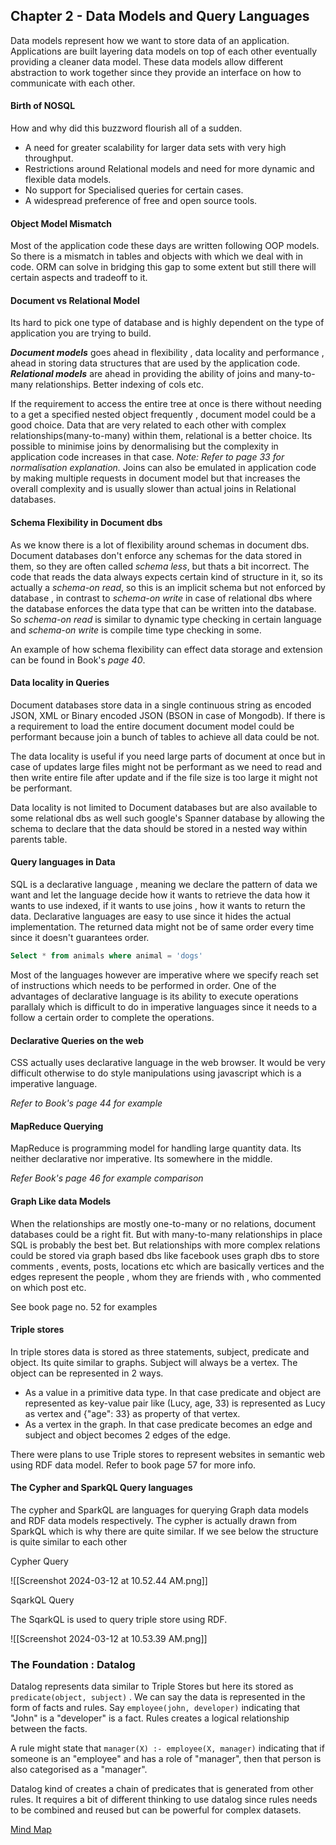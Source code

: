 ## Chapter 2 - Data Models and Query Languages

Data models represent how we want to store data of an application. Applications are built layering data models on top of each other eventually providing a cleaner data model. These data models allow different abstraction to work together since they provide an interface on how to communicate with each other.

#### Birth of NOSQL

How and why did this buzzword flourish all of a sudden. 
- A need for greater scalability for larger data sets with very high throughput.
- Restrictions around Relational models and need for more dynamic and flexible data models.
- No support for Specialised queries for certain cases.
- A widespread preference of free and open source tools.

#### Object Model Mismatch

Most of the application code these days are written following OOP models. So there is a mismatch in tables and objects with which we deal with in code. ORM can solve in bridging this gap to some extent but still there will certain aspects and tradeoff to it.

#### Document vs Relational Model

Its hard to pick one type of database and is highly dependent on the type of application you are trying to build.

***Document models*** goes ahead in flexibility , data locality and performance , ahead in storing data structures that are used by the application code.
***Relational models*** are ahead in providing the ability of joins and many-to-many relationships. Better indexing of cols etc.

If the requirement to access the entire tree at once is there without needing to a get a specified nested object frequently , document model could be a good choice.
Data that are very related to each other with complex relationships(many-to-many) within them, relational is a better choice.
Its possible to minimise joins by denormalising but the complexity in application code increases in that case.
*Note: Refer to page 33 for normalisation explanation.*
Joins can also be emulated in application code by making multiple requests in document model but that increases the overall complexity and is usually slower than actual joins in Relational databases.

#### Schema Flexibility in Document dbs

As we know there is a lot of flexibility around schemas in document dbs. Document databases don't enforce any schemas for the data stored in them, so they are often called *schema less*, but thats a bit incorrect. 
The code that reads the data always expects certain kind of structure in it, so its actually a *schema-on read*, so this is an implicit schema but not enforced by database , in contrast to *schema-on write* in case of relational dbs where the database enforces the data type that can be written into the database.
So *schema-on read* is similar to dynamic type checking in certain language and *schema-on write* is compile time type checking in some. 

An example of how schema flexibility can effect data storage and extension can be found in Book's *page 40*. 

#### Data locality in Queries

Document databases store data in a single continuous string as encoded JSON, XML or Binary encoded JSON (BSON in case of Mongodb). If there is a requirement to load the entire document document model could be performant because join a bunch of tables to achieve all data could be not. 

The data locality is useful if you need large parts of document at once but in case of updates large files might not be performant as we need to read and then write entire file after update and if the file size is too large it might not be performant. 

Data locality is not limited to Document databases but are also available to some relational dbs as well such google's Spanner database by allowing the schema to declare that the data should be stored in a nested way within parents table. 

#### Query languages in Data

SQL is a declarative language , meaning we declare the pattern of data we want and let the language decide how it wants to retrieve the data how it wants to use indexed, if it wants to use joins , how it wants to return the data. 
Declarative languages are easy to use since it hides the actual implementation. 
The returned data might not be of same order every time since it doesn't guarantees order.

```sql
Select * from animals where animal = 'dogs'
```

Most of the languages however are imperative where we specify reach set of instructions which needs to be performed in order. 
One of the advantages of declarative language is its ability to execute operations parallaly which is difficult to do in imperative languages since it needs to a follow a certain order to complete the operations.

#### Declarative Queries on the web

CSS actually uses declarative language in the web browser. It would be very difficult otherwise to do style manipulations using javascript which is a imperative language. 

*Refer to Book's page 44 for example*

#### MapReduce Querying 

MapReduce is programming model for handling large quantity data. Its neither declarative nor imperative. Its somewhere in the middle.

*Refer Book's page 46 for example comparison*  

#### Graph Like data Models

When the relationships are mostly one-to-many or no relations, document databases could be a right fit. But with many-to-many relationships in place SQL is probably the best bet.
But relationships with more complex relations could be stored via graph based dbs like facebook uses graph dbs to store comments , events, posts, locations etc which are basically vertices  and the edges represent the people , whom they are friends with , who commented on which post etc.

See book page no. 52 for examples

#### Triple stores

In triple stores data is stored as three statements, subject, predicate and object. Its quite similar to graphs. Subject will always be a vertex. The object can be represented in 2 ways.

- As a value in a primitive data type. In that case predicate and object are represented as key-value pair like (Lucy, age, 33) is represented as Lucy as vertex and  {"age": 33} as property of that vertex. 
- As a vertex in the graph. In that case predicate becomes an edge and subject and object becomes 2 edges of the edge.

There were plans to use Triple stores to represent websites in semantic web using RDF data model. Refer to book page 57 for more info. 

#### The Cypher and SparkQL Query languages

The cypher and SparkQL are languages for querying Graph data models and RDF data models respectively. The cypher is actually drawn from SparkQL which is why there are quite similar. 
If we see below the structure is quite similar to each other 

Cypher Query

![[Screenshot 2024-03-12 at 10.52.44 AM.png]]

SqarkQL Query 

The SqarkQL is used to query triple store using RDF.

![[Screenshot 2024-03-12 at 10.53.39 AM.png]]

### The Foundation : Datalog

Datalog represents data similar to Triple Stores but here its stored as `predicate(object, subject)` . We can say the data is represented in the form of facts and rules. 
Say `employee(john, developer)` indicating that "John" is a "developer" is a fact. 
Rules creates a logical relationship between the facts. 

A rule might state that `manager(X) :- employee(X, manager)` indicating that if someone is an "employee" and has a role of "manager", then that person is also categorised as a "manager".

 Datalog kind of creates a chain of predicates that is generated from other rules. It requires a bit of different thinking to use datalog since rules needs to be combined and reused but can be powerful for complex datasets. 



[Mind Map](https://trunin.com/en/2021/12/designing-data-intensive-apps-part02/images/_hu746bba5dfb826d8cbcee0ea76b1b56f6_857685_93d2cd8d4ea25f5444447d4d7cdc6185.webp) 

